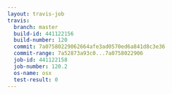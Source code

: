 ```yaml
---
layout: travis-job
travis:
  branch: master
  build-id: 441122156
  build-number: 120
  commit: 7a07580229062664afe3ad0570ed6a841d8c3e36
  commit-range: 7a52873a93c0...7a0758022906
  job-id: 441122158
  job-number: 120.2
  os-name: osx
  test-result: 0
---
```

